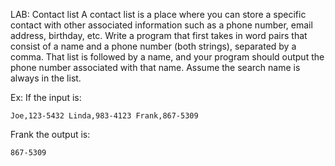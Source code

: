 LAB: Contact list
A contact list is a place where you can store a specific contact with other associated information such as a phone number, email address, birthday, etc. Write a program that first takes in word pairs that consist of a name and a phone number (both strings), separated by a comma. That list is followed by a name, and your program should output the phone number associated with that name. Assume the search name is always in the list.

Ex: If the input is:

    Joe,123-5432 Linda,983-4123 Frank,867-5309
Frank
the output is:

    867-5309